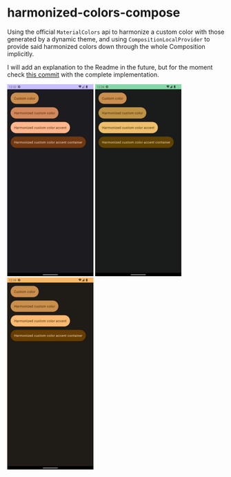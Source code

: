 # harmonized-colors-compose

Using the official `MaterialColors` api to harmonize a custom color with those generated by a dynamic theme, and using `CompositionLocalProvider` to provide said harmonized colors down through the whole Composition implicitly.

I will add an explanation to the Readme in the future, but for the moment check [this commit](https://github.com/acolombo25/harmonized-colors-compose/commit/33af87e27cd0967c3e1dbd60f31bd531348ffd57) with the complete implementation.

<img src="/docs/Screenshot_20230619_003257.png" style="width:200px;"> <img src="/docs/Screenshot_20230619_003406.png" style="width:200px;"> <img src="/docs/Screenshot_20230619_003428.png" style="width:200px;">
